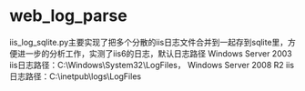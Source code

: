 # web_log_parse
iis_log_sqlite.py主要实现了把多个分散的iis日志文件合并到一起存到sqlite里，方便进一步的分析工作，实测了iis6的日志，默认日志路径 Windows Server 2003 iis日志路径：C:\Windows\System32\LogFiles， Windows Server 2008 R2 iis日志路径：C:\inetpub\logs\LogFiles
